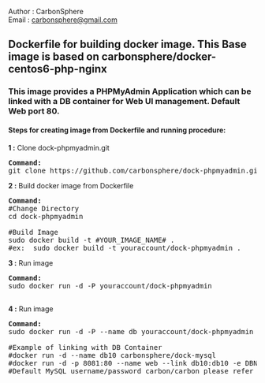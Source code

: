 Author  : CarbonSphere <br>
Email   : carbonsphere@gmail.com<br>


<h2>Dockerfile for building docker image. This Base image is based on carbonsphere/docker-centos6-php-nginx </h2>

<h3> This image provides a PHPMyAdmin Application which can be linked with a DB container for Web UI management. Default Web port 80.</h3>

<h4>Steps for creating image from Dockerfile and running procedure:</h4>

<b>1 :</b> Clone dock-phpmyadmin.git
<pre>
<b>Command: </b>
git clone https://github.com/carbonsphere/dock-phpmyadmin.git
</pre>

<b>2 :</b> Build docker image from Dockerfile
<pre>
<b>Command: </b>
#Change Directory
cd dock-phpmyadmin

#Build Image
sudo docker build -t #YOUR_IMAGE_NAME# .
#ex:  sudo docker build -t youraccount/dock-phpmyadmin .
</pre>

<b>3 :</b> Run image
<pre>
<b>Command: </b>
sudo docker run -d -P youraccount/dock-phpmyadmin 

</pre>

<b>4 :</b> Run image
<pre>
<b>Command: </b>
sudo docker run -d -P --name db youraccount/dock-phpmyadmin

#Example of linking with DB Container
#docker run -d --name db10 carbonsphere/dock-mysql
#docker run -d -p 8081:80 --name web --link db10:db10 -e DBNAME=DB10 carbonsphere/dock-phpmyadmin
#Default MySQL username/password carbon/carbon please refer to carbonsphere/dock-mysql

</pre>
